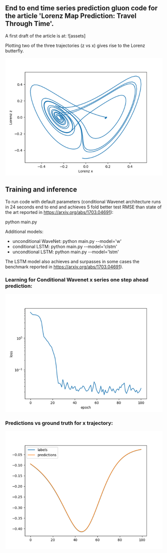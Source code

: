 ## End to end time series prediction gluon code for the article 'Lorenz Map Prediction: Travel Through Time'.

A first draft of the article is at:
![assets]

Plotting two of the three trajectories (z vs x) gives rise to the Lorenz butterfly.

![Lorenz_butterfly](assets/Lorenz_butterfly.png)

## Training and inference

To run code with default parameters (conditional Wavenet architecture runs in 24 seconds end to end and achieves 5 fold better test RMSE than state of the art reported in https://arxiv.org/abs/1703.04691): 

python main.py

Additional models:
- unconditional WaveNet: python main.py --model='w'
- conditional LSTM: python main.py --model='clstm'
- uncondtional LSTM: python main.py --model='lstm'

The LSTM model also achieves and surpasses in some cases the benchmark reported in https://arxiv.org/abs/1703.04691).

### Learning for Conditional Wavenet x series one step ahead prediction:

![losses_cw](assets/losses_cw.png)

### Predictions vs ground truth for x trajectory:

![preds_cwn](assets/preds_cwn.png)
